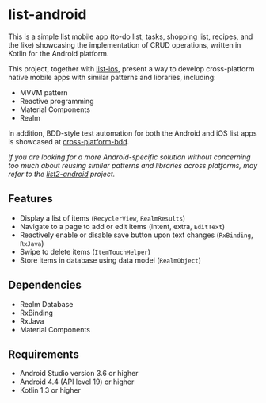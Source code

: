 # list-android
This is a simple list mobile app (to-do list, tasks, shopping list, recipes, and the like) 
showcasing the implementation of CRUD operations, written in Kotlin for the Android platform.

This project, together with [list-ios](https://github.com/cyliong/list-ios), 
present a way to develop cross-platform native mobile apps with similar patterns and libraries, including:
- MVVM pattern
- Reactive programming
- Material Components
- Realm 

In addition, BDD-style test automation for both the Android and iOS list apps is showcased at 
[cross-platform-bdd](https://github.com/cyliong/cross-platform-bdd).

*If you are looking for a more Android-specific solution without concerning
too much about reusing similar patterns and libraries across platforms,
may refer to the [list2-android](https://github.com/cyliong/list2-android) project.*

## Features
- Display a list of items (`RecyclerView`, `RealmResults`)
- Navigate to a page to add or edit items (intent, extra, `EditText`)
- Reactively enable or disable save button upon text changes (`RxBinding`, `RxJava`)
- Swipe to delete items (`ItemTouchHelper`)
- Store items in database using data model (`RealmObject`)

## Dependencies
- Realm Database
- RxBinding
- RxJava
- Material Components

## Requirements
- Android Studio version 3.6 or higher
- Android 4.4 (API level 19) or higher
- Kotlin 1.3 or higher